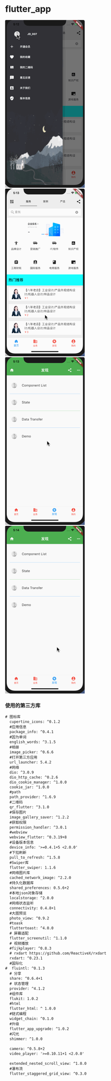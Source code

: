 # flutter_app

![demo png](https://github.com/JDongKhan/flutter_app/blob/master/1.gif "demo")
![demo png](https://github.com/JDongKhan/flutter_app/blob/master/2.gif "demo")
![demo png](https://github.com/JDongKhan/flutter_app/blob/master/3.gif "demo")
![demo png](https://github.com/JDongKhan/flutter_app/blob/master/4.gif "demo")



### 使用的第三方库

```
# 图标库
  cupertino_icons: ^0.1.2
  #应用信息
  package_info: ^0.4.1
  #因为单词
  english_words: ^3.1.5
  #相册
  image_picker: ^0.6.6
  #打开第三方应用
  url_launcher: 5.4.2
  #网络
  dio: ^3.0.9
  dio_http_cache: ^0.2.6
  dio_cookie_manager: ^1.0.0
  cookie_jar: ^1.0.0
  #path
  path_provider: ^1.6.9
  #二维码
  qr_flutter: ^3.1.0
  #保存图片
  image_gallery_saver: ^1.2.2
  #获取权限
  permission_handler: ^3.0.1
  #webview
  webview_flutter: ^0.3.19+8
  #设备版本信息
  device_info: '>=0.4.1+5 <2.0.0'
  #下拉刷新
  pull_to_refresh: ^1.5.8
  #Swiper库
  flutter_swiper: 1.1.6
  #网络图片库
  cached_network_image: ^2.2.0
  #持久化数据库
  shared_preferences: 0.5.6+2
  #本地json对象存储
  localstorage: ^2.0.0
  #网络状态监听
  connectivity: 0.4.8+1
  #大图预览
  photo_view: ^0.9.2
  #toask
  fluttertoast: ^4.0.0
  # 屏幕适配
  flutter_screenutil: ^1.1.0
  # 视频播放
  #fijkplayer: ^0.8.3
  # rxdart https://github.com/ReactiveX/rxdart
  rxdart: ^0.23.1
  #国际化
#  fluintl: ^0.1.3
  # 分享
  share: ^0.6.4+1
  # 状态管理
  provider: ^4.1.2
  #组件库
  flukit: 1.0.2
  #html
  flutter_html: ^ 1.0.0
  #链式编程
  widget_chain: ^0.1.0
  #升级
  flutter_app_upgrade: ^1.0.2
  #闪光
  shimmer: ^1.0.0

  camera: ^0.5.8+2
  video_player: '>=0.10.11+1 <2.0.0'

  extended_nested_scroll_view: ^1.0.0
  #瀑布流
  flutter_staggered_grid_view: ^0.3.0

```
